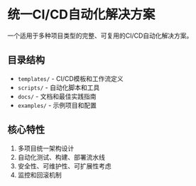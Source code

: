 # 统一CI/CD自动化解决方案

一个适用于多种项目类型的完整、可复用的CI/CD自动化解决方案。

## 目录结构
- `templates/` - CI/CD模板和工作流定义
- `scripts/` - 自动化脚本和工具
- `docs/` - 文档和最佳实践指南
- `examples/` - 示例项目和配置

## 核心特性
1. 多项目统一架构设计
2. 自动化测试、构建、部署流水线
3. 安全性、可维护性、可扩展性考虑
4. 监控和回滚机制